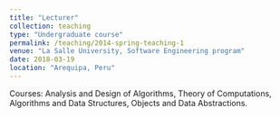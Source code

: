```yaml
---
title: "Lecturer"
collection: teaching
type: "Undergraduate course"
permalink: /teaching/2014-spring-teaching-1
venue: "La Salle University, Software Engineering program"
date: 2018-03-19
location: "Arequipa, Peru"
---
```


Courses: Analysis and Design of Algorithms, Theory of Computations, Algorithms and Data Structures, Objects and Data Abstractions.

